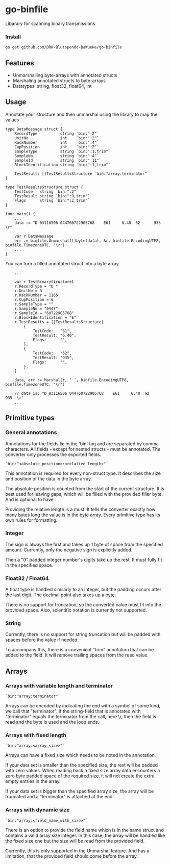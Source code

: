 # go-binfile
Libarary for scanning binary transmissions

### Install
```go get github.com/DRK-Blutspende-BaWueHe/go-binfile```

## Features
  - Unmarshalling byte-arrays with annotated structs
  - Marshaling annotated structs to byte-arrays
  - Datatypes: string, float32, float64, int

## Usage
Annotate your structure and then unmarshal using the library to map the values
```
type DataMessage struct {
	RecordType          string `bin:":2"`      
	UnitNo              int    `bin:":2"`      
	RackNumber          int    `bin:":4"`      
	CupPosition         int    `bin:":2"`      
	SampleType          string `bin:":1,trim"` 
	SampleNo            string `bin:":4"`      
	SampleId            string `bin:":11"`
	BlockIdentification string `bin:":1,trim"` 

	TestResults []TestResultsStructure `bin:"array:terminator"`
}

type TestResultsStructure struct {
	TestCode   string `bin:":2"`            
	TestResult string `bin:":9,trim"`       
	Flags      string `bin:":2,trim"`       
}

func main() {
    ...
    data := "D 03116506 044760722905768    E61     6.40  62      935  \r"
	
    var r DataMessage
	err := binfile.Unmarshal([]byte(data), &r, binfile.EncodingUTF8, binfile.TimezoneUTC, "\r")
    ...
}
```

You can turn a filled annotated struct into a byte array.

```
    ...

	var r TestBinaryStructure1
	r.RecordType = "D "
	r.UnitNo = 3
	r.RackNumber = 1165
	r.CupPosition = 6
	r.SampleType = ""
	r.SampleNo = "0447"
	r.SampleId = "60722905768"
	r.BlockIdentification = "E"
	r.TestResults = []TestResultsStructure{
		{
			TestCode:   "61",
			TestResult: "6.40",
			Flags:      "",
		},
		{
			TestCode:   "62",
			TestResult: "935",
			Flags:      "",
		},
	}

	data, err := Marshal(r, ' ', binfile.EncodingUTF8, binfile.TimezoneUTC, "\r")

    // data is: "D 03116506 044760722905768    E61     6.40  62      935  \r"
    ...
```


## Primitive types

### General annotations

Annotations for the fields lie in the 'bin' tag and are separated by comma characters. All fields - except for nested structs - must be annotated. The converter only processes the exported fields.

`` `bin:"<absolute_position>:<relative_length>"` ``

This annotation is required for every non-struct type. It describes the size and position of the data in the byte array.

The absolute position is counted from the start of the current structure. It is best used for leaving gaps, which will be filled with the provided filler byte. And is optional to have.

Providing the relative length is a must. It tells the converter exactly how many bytes long the value is in the byte array. Every primitive type has its own rules for formatting. 

### Integer

The sign is always the first and takes up 1 byte of space from the specified amount. Currently, only the negative sign is explicitly added.

Then a "0" padded integer number's digits take up the rest. It must fully fit in the specified space.

### Float32 / Float64

A float type is handled similarly to an integer, but the padding occurs after the last digit. The decimal point also takes up a byte.

There is no support for truncation, so the converted value must fit into the provided space. Also, scientific notation is currently not supported.

### String

Currently, there is no support for string truncation but will be padded with spaces before the value if needed.

To accompany this, there is a convenient "trim" annotation that can be added to the field. It will remove trailing spaces from the read value.

## Arrays

### Arrays with variable length and terminator

`` `bin:"array:terminator"` ``

Arrays can be encoded by indicating the end with a symbol of some kind, we call that "terminator". If the string-field that is annotated with "terminator" equals the terminator from the call, here \r, then the field is read and the byte is used and the loop ends. 

### Arrays with fixed length

`` `bin:"array:<array_size>"` ``

Arrays can have a fixed size which needs to be noted in the annotation.

If your data set is smaller than the specified size, the rest will be padded with zero values. When reading back a fixed size array data encounters a zero byte padded space of the required size, it will not create the extra empty entries in the array.

If your data set is bigger than the specified array size, the array will be truncated and a "terminator" is attached at the end.

### Arrays with dynamic size

`` `bin:"array:<field_name_with_size>"` ``

There is an option to provide the field name which is in the same struct and contains a valid array size integer. In this case, the array will be handled like the fixed size one but the size will be read from the provided field.

Currently, this is only supported in the Unmarshal feature. And has a limitation, that the provided field should come before the array. 


